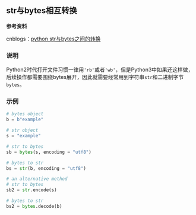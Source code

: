 ## str与bytes相互转换

**参考资料**

cnblogs：[python str与bytes之间的转换](https://www.cnblogs.com/zqifa/p/python-7.html)

### 说明

Python2时代打开文件习惯一律用`'rb'`或者`'wb'`，但是Python3中如果还这样做，后续操作都需要围绕bytes展开，因此就需要经常用到字符串`str`和二进制字节`bytes`。

### 示例

```python
# bytes object  
b = b"example"

# str object  
s = "example"  

# str to bytes  
sb = bytes(s, encoding = "utf8")  

# bytes to str  
bs = str(b, encoding = "utf8")  

# an alternative method  
# str to bytes  
sb2 = str.encode(s)  

# bytes to str  
bs2 = bytes.decode(b)
```